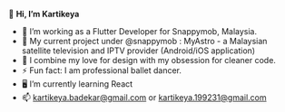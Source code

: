  👋 <b> Hi, I’m Kartikeya </b>
- 👀 I’m working as a Flutter Developer for Snappymob, Malaysia. 
- 🌱 My current project under @snappymob : MyAstro - a Malaysian satellite television and IPTV provider (Android/iOS application)
- 💞️ I combine my love for design with my obsession for cleaner code.
- ⚡ Fun fact: I am professional ballet dancer.
- :desktop_computer: I’m currently learning React
- 📫 kartikeya.badekar@gmail.com or kartikeya.199231@gmail.com

<!---
kartikeyaa-k/kartikeyaa-k is a ✨ special ✨ repository because its `README.md` (this file) appears on your GitHub profile.
You can click the Preview link to take a look at your changes.
--->
